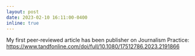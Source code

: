 ```yaml
---
layout: post
date: 2023-02-10 16:11:00-0400
inline: true
---
```


My first peer-reviewed article has been publisher on Journalism Practice: https://www.tandfonline.com/doi/full/10.1080/17512786.2023.2191866

